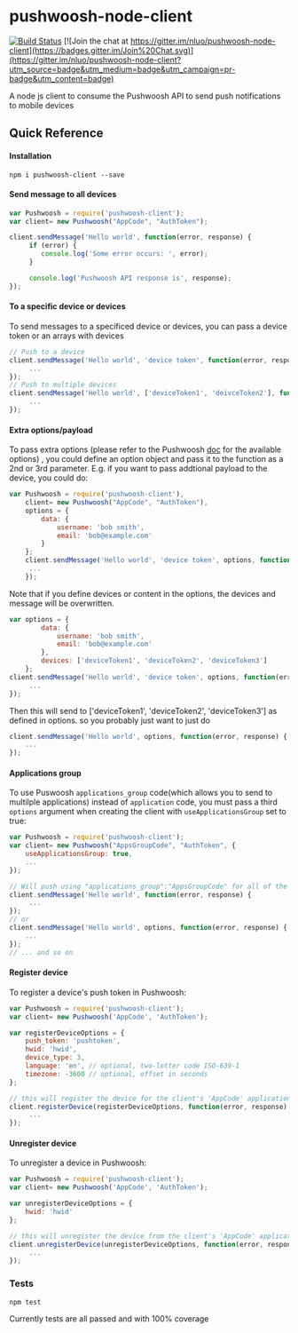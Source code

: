 # pushwoosh-node-client

[![Build Status](https://travis-ci.org/nluo/pushwoosh-node-client.svg?branch=master)](https://travis-ci.org/nluo/pushwoosh-node-client) [![Join the chat at https://gitter.im/nluo/pushwoosh-node-client](https://badges.gitter.im/Join%20Chat.svg)](https://gitter.im/nluo/pushwoosh-node-client?utm_source=badge&utm_medium=badge&utm_campaign=pr-badge&utm_content=badge)

A node js client to consume the Pushwoosh API to send push notifications to mobile devices

## Quick Reference

#### Installation

    npm i pushwoosh-client --save


#### Send message to all devices

```javascript
var Pushwoosh = require('pushwoosh-client');
var client= new Pushwoosh("AppCode", "AuthToken");

client.sendMessage('Hello world', function(error, response) {
     if (error) {
        console.log('Some error occurs: ', error);
     }

     console.log('Pushwoosh API response is', response);
});
```

#### To a specific device or devices
To send messages to a specificed device or devices, you can pass a device token or an arrays with devices

```javascript
// Push to a device
client.sendMessage('Hello world', 'device token', function(error, response) {
     ...
});
// Push to multiple devices
client.sendMessage('Hello world', ['deviceToken1', 'deivceToken2'], function(error, response) {
     ...
});
```

#### Extra options/payload
To pass extra options (please refer to the Pushwoosh [doc](http://docs.pushwoosh.com/docs/createmessage) for the available options) , you could define an option object and pass it to the function as a 2nd or 3rd parameter. E.g. if you want to pass addtional payload to the device, you could do:

```javascript
var Pushwoosh = require('pushwoosh-client'),
    client= new Pushwoosh("AppCode", "AuthToken"),
    options = {
        data: {
            username: 'bob smith',
            email: 'bob@example.com'
        }
    };
    client.sendMessage('Hello world', 'device token', options, function(error, response) {
     ...
    });
```
Note that if you define devices or content in the options, the devices and message will be overwritten.
```javascript
var options = {
        data: {
            username: 'bob smith',
            email: 'bob@example.com'
        },
        devices: ['deviceToken1', 'deviceToken2', 'deviceToken3']
    };
client.sendMessage('Hello world', 'device token', options, function(error, response) {
     ...
});
```
Then this will send to ['deviceToken1', 'deviceToken2', 'deviceToken3'] as defined in options.  so you probably just want to just do
```javascript
client.sendMessage('Hello world', options, function(error, response) {
    ...
});
```

#### Applications group
To use Puswoosh `applications_group` code(which allows you to send to multilple applications) instead of `application` code, you must pass a third `options` argument when creating the client with `useApplicationsGroup` set to true:
```javascript
var Pushwoosh = require('pushwoosh-client');
var client= new Pushwoosh("AppsGroupCode", "AuthToken", {
    useApplicationsGroup: true,
    ...
});

// Will push using "applications_group":"AppsGroupCode" for all of the explained invocation patterns
client.sendMessage('Hello world', function(error, response) {
     ...
});
// or
client.sendMessage('Hello world', options, function(error, response) {
    ...
});
// ... and so on
```

#### Register device
To register a device's push token in Pushwoosh:
```javascript
var Pushwoosh = require('pushwoosh-client');
var client= new Pushwoosh('AppCode', 'AuthToken');

var registerDeviceOptions = {
    push_token: 'pushtoken',
    hwid: 'hwid',
    device_type: 3,
    language: 'en', // optional, two-letter code ISO-639-1
    timezone: -3600 // optional, offset in seconds
};

// this will register the device for the client's 'AppCode' application
client.registerDevice(registerDeviceOptions, function(error, response) {
     ...
});
```

#### Unregister device
To unregister a device in Pushwoosh:
```javascript
var Pushwoosh = require('pushwoosh-client');
var client= new Pushwoosh('AppCode', 'AuthToken');

var unregisterDeviceOptions = {
    hwid: 'hwid'
};

// this will unregister the device from the client's 'AppCode' application
client.unregisterDevice(unregisterDeviceOptions, function(error, response) {
     ...
});
```

### Tests

    npm test

Currently tests are all passed and with 100% coverage
